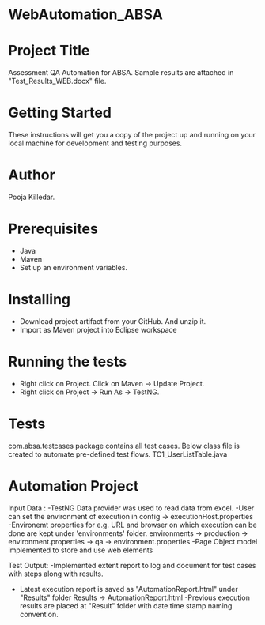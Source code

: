 # WebAutomation_ABSA

# Project Title
Assessment QA Automation for ABSA. Sample results are attached in "Test_Results_WEB.docx" file.

# Getting Started
These instructions will get you a copy of the project up and running on your local machine for development and testing purposes.

# Author
Pooja Killedar.

# Prerequisites
- Java
- Maven
- Set up an environment variables.

# Installing
- Download project artifact from your GitHub. And unzip it.
- Import as Maven project into Eclipse workspace

# Running the tests
- Right click on Project. Click on Maven -> Update Project.
- Right click on Project -> Run As -> TestNG.
 
# Tests
com.absa.testcases package contains all test cases. Below class file is created to automate pre-defined test flows. 
TC1_UserListTable.java

# Automation Project
Input Data : 
-TestNG Data provider was used to read data from excel.
-User can set the environment of execution in config -> executionHost.properties
-Environemt properties for e.g. URL and browser on which execution can be done are kept under 'environments' folder.
environments  -> production -> environment.properties
			  -> qa	-> environment.properties
-Page Object model implemented to store and use web elements
 
Test Output:
-Implemented extent report to log and document for test cases with steps along with results.
- Latest execution report is saved as "AutomationReport.html" under "Results" folder
	Results -> AutomationReport.html
-Previous execution results are placed at "Result" folder with date time stamp naming convention.

